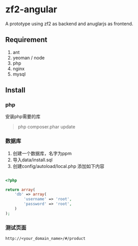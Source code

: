 zf2-angular
===========

A prototype using zf2 as backend and anuglarjs as frontend.

## Requirement
1. ant
2. yeoman / node
3. php
4. nginx
5. mysql
## Install
### php
安装php需要的库
>php composer.phar update
### 数据库
1. 创建一个数据库，名字为ppm
2. 导入data/install.sql
3. 创建config/autoload/local.php 添加如下内容

```php

<?php

return array(
    'db' => array(
        'username' => 'root',
        'password' => 'root',
    )
);

```

### 测试页面
    http://<your_domain_name>/#/product


